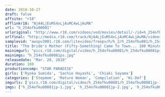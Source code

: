 ```yaml
---
date: 2018-10-27
draft: false
affsite: "r18"
afflinkr18: "NjA4LjEuMS4xLjAuMC4wLjAuMA"
url: "h_254ofku00081"
urloriginal: "http://www.r18.com/videos/vod/movies/detail/-/id=h_254ofku00081"
urlfinal: "http://media.r18.com/track/NjA4LjEuMS4xLjAuMC4wLjAuMA/videos/vod/movies/detail/-/id=h_254ofku00081"
samplevid: "awspv3001.r18.com/litevideo/freepv/h/h_2/h_254ofku081/h_254ofku081_dmb_w.mp4"
title: "The Bride's Mother (Fifty-Something) Came To Town... 180 Minutes"
mainimgurl: "pics.r18.com/digital/video/h_254ofku00081/h_254ofku00081ps.jpg"
mainimgs: "h_254ofku00081ps.jpg"
releasedate: "Mar. 20, 2018"
duration: 180
productioncomp: "STAR PARADISE"
girls: ['Ryoka Sumida', 'Sachie Hayashi', 'Chiaki Sayama']
categories: ['Stepmom', 'Mature Woman', 'Compilation', 'Hi-Def']
imgurls: ['pics.r18.com/digital/video/h_254ofku00081/h_254ofku00081jp-1.jpg', 'pics.r18.com/digital/video/h_254ofku00081/h_254ofku00081jp-2.jpg', 'pics.r18.com/digital/video/h_254ofku00081/h_254ofku00081jp-3.jpg', 'pics.r18.com/digital/video/h_254ofku00081/h_254ofku00081jp-4.jpg', 'pics.r18.com/digital/video/h_254ofku00081/h_254ofku00081jp-5.jpg', 'pics.r18.com/digital/video/h_254ofku00081/h_254ofku00081jp-6.jpg', 'pics.r18.com/digital/video/h_254ofku00081/h_254ofku00081jp-7.jpg', 'pics.r18.com/digital/video/h_254ofku00081/h_254ofku00081jp-8.jpg', 'pics.r18.com/digital/video/h_254ofku00081/h_254ofku00081jp-9.jpg', 'pics.r18.com/digital/video/h_254ofku00081/h_254ofku00081jp-10.jpg', 'pics.r18.com/digital/video/h_254ofku00081/h_254ofku00081jp-11.jpg', 'pics.r18.com/digital/video/h_254ofku00081/h_254ofku00081jp-12.jpg', 'pics.r18.com/digital/video/h_254ofku00081/h_254ofku00081jp-13.jpg', 'pics.r18.com/digital/video/h_254ofku00081/h_254ofku00081jp-14.jpg', 'pics.r18.com/digital/video/h_254ofku00081/h_254ofku00081jp-15.jpg', 'pics.r18.com/digital/video/h_254ofku00081/h_254ofku00081jp-16.jpg', 'pics.r18.com/digital/video/h_254ofku00081/h_254ofku00081jp-17.jpg', 'pics.r18.com/digital/video/h_254ofku00081/h_254ofku00081jp-18.jpg', 'pics.r18.com/digital/video/h_254ofku00081/h_254ofku00081jp-19.jpg', 'pics.r18.com/digital/video/h_254ofku00081/h_254ofku00081jp-20.jpg']
imgs: ['h_254ofku00081jp-1.jpg', 'h_254ofku00081jp-2.jpg', 'h_254ofku00081jp-3.jpg', 'h_254ofku00081jp-4.jpg', 'h_254ofku00081jp-5.jpg', 'h_254ofku00081jp-6.jpg', 'h_254ofku00081jp-7.jpg', 'h_254ofku00081jp-8.jpg', 'h_254ofku00081jp-9.jpg', 'h_254ofku00081jp-10.jpg', 'h_254ofku00081jp-11.jpg', 'h_254ofku00081jp-12.jpg', 'h_254ofku00081jp-13.jpg', 'h_254ofku00081jp-14.jpg', 'h_254ofku00081jp-15.jpg', 'h_254ofku00081jp-16.jpg', 'h_254ofku00081jp-17.jpg', 'h_254ofku00081jp-18.jpg', 'h_254ofku00081jp-19.jpg', 'h_254ofku00081jp-20.jpg']
---
```

